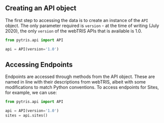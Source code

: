 ## Creating an API object
The first step to accessing the data is to create an instance of the `API` 
object. The only parameter required is `version` - at the time of writing 
(July 2020), the only `version` of the webTRIS APIs that is available is 1.0.

```Python
from pytris.api import API

api = API(version='1.0')
```

## Accessing Endpoints
Endpoints are accessed through methods from the API object. These are named 
in line with their descriptions from webTRIS, albeit with some modifications to 
match Python conventions. To access endpoints for Sites, for example, we can 
use:

```Python
from pytris.api import API

api = API(version='1.0')
sites = api.sites()
```
